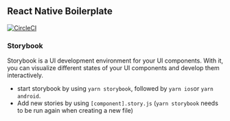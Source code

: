 ## React Native Boilerplate

[![CircleCI](https://circleci.com/gh/icapps/reactnative_boilerplate.svg?style=svg)](https://circleci.com/gh/icapps/reactnative_boilerplate)

### Storybook
Storybook is a UI development environment for your UI components. With it, you can visualize different states of your UI components and develop them interactively.

- start storybook by using `yarn storybook`, followed by `yarn ios`or `yarn android`.
- Add new stories by using `[component].story.js` (`yarn storybook` needs to be run again when creating a new file)